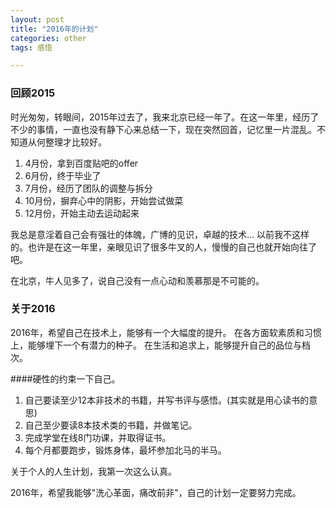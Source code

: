 ```yaml
---
layout: post
title: "2016年的计划"
categories: other
tags: 感悟

---
```

### 回顾2015
时光匆匆，转眼间，2015年过去了，我来北京已经一年了。在这一年里，经历了不少的事情，一直也没有静下心来总结一下，现在突然回首，记忆里一片混乱。不知道从何整理才比较好。

1. 4月份，拿到百度贴吧的offer
2. 6月份，终于毕业了
3. 7月份，经历了团队的调整与拆分
4. 10月份，摒弃心中的阴影，开始尝试做菜
5. 12月份，开始主动去运动起来

我总是意淫着自己会有强壮的体魄，广博的见识，卓越的技术... 以前我不这样的。也许是在这一年里，亲眼见识了很多牛叉的人，慢慢的自己也就开始向往了吧。

在北京，牛人见多了，说自己没有一点心动和羡慕那是不可能的。

### 关于2016
2016年，希望自己在技术上，能够有一个大幅度的提升。
在各方面软素质和习惯上，能够埋下一个有潜力的种子。
在生活和追求上，能够提升自己的品位与档次。

####硬性的约束一下自己。
1. 自己要读至少12本非技术的书籍，并写书评与感悟。(其实就是用心读书的意思)
2. 自己至少要读8本技术类的书籍，并做笔记。
3. 完成学堂在线8门功课，并取得证书。
4. 每个月都要跑步，锻炼身体，最坏参加北马的半马。

关于个人的人生计划，我第一次这么认真。

2016年，希望我能够"洗心革面，痛改前非"，自己的计划一定要努力完成。